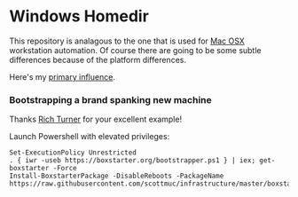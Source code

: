 # Windows Homedir

This repository is analagous to the one that is used for [Mac OSX][osx-homedir] workstation
automation. Of course there are going to be some subtle differences because of the platform
differences.

[osx-homedir]: ../osx

Here's my [primary influence][primary-influence].

[primary-influence]: http://forum.notebookreview.com/threads/guide-clean-install-windows-10-after-m-2-nvme-ssd-upgrade.787420/

### Bootstrapping a brand spanking new machine

Thanks [Rich Turner][rich-turner-boxstarter] for your excellent example!

[rich-turner-boxstarter]: https://gist.github.com/bitcrazed/c788f9dcf1d630340a19

Launch Powershell with elevated privileges:

```
Set-ExecutionPolicy Unrestricted
. { iwr -useb https://boxstarter.org/bootstrapper.ps1 } | iex; get-boxstarter -Force
Install-BoxstarterPackage -DisableReboots -PackageName https://raw.githubusercontent.com/scottmuc/infrastructure/master/boxstarter.txt
```
